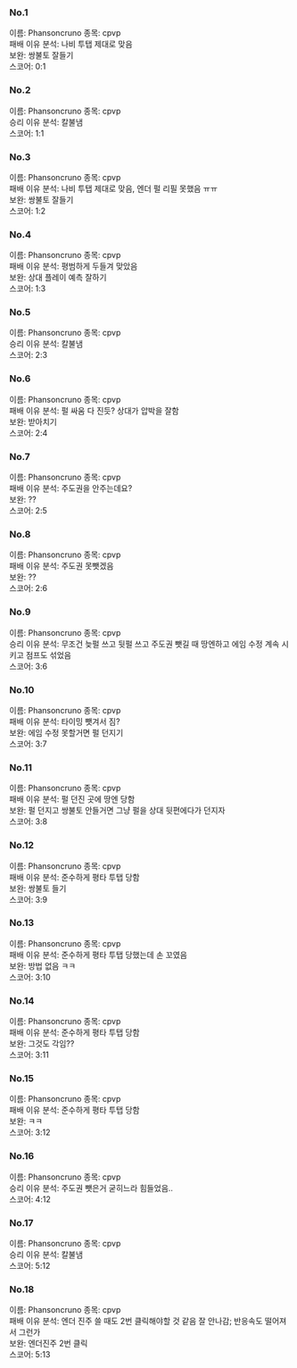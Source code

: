 ### No.1<br>
이름: Phansoncruno
종목: cpvp <br>
패배 이유 분석: 나비 투탭 제대로 맞음<br>
보완: 쌍불토 잘들기 <br>
스코어: 0:1 <br>

### No.2<br>
이름: Phansoncruno
종목: cpvp <br>
승리 이유 분석: 칼불냄<br>
스코어: 1:1 <br>

### No.3<br>
이름: Phansoncruno
종목: cpvp <br>
패배 이유 분석: 나비 투탭 제대로 맞음, 엔더 펄 리필 못했음 ㅠㅠ<br>
보완: 쌍불토 잘들기 <br>
스코어: 1:2 <br>

### No.4<br>
이름: Phansoncruno
종목: cpvp <br>
패배 이유 분석: 평범하게 두들겨 맞았음<br>
보완: 상대 플레이 예측 잘하기 <br>
스코어: 1:3 <br>

### No.5<br>
이름: Phansoncruno
종목: cpvp <br>
승리 이유 분석: 칼불냄<br>
스코어: 2:3 <br>

### No.6<br>
이름: Phansoncruno
종목: cpvp <br>
패배 이유 분석: 펄 싸움 다 진듯? 상대가 압박을 잘함<br>
보완: 받아치기 <br>
스코어: 2:4 <br>

### No.7<br>
이름: Phansoncruno
종목: cpvp <br>
패배 이유 분석: 주도권을 안주는데요?<br>
보완: ?? <br>
스코어: 2:5 <br>

### No.8<br>
이름: Phansoncruno
종목: cpvp <br>
패배 이유 분석: 주도권 못뺏겠음<br>
보완: ?? <br>
스코어: 2:6 <br>

### No.9<br>
이름: Phansoncruno
종목: cpvp <br>
승리 이유 분석: 무조건 늦펄 쓰고 뒷펄 쓰고 주도권 뺏길 때 땅엔하고 에임 수정 계속 시키고 점프도 섞었음<br>
스코어: 3:6 <br>

### No.10<br>
이름: Phansoncruno
종목: cpvp <br>
패배 이유 분석: 타이밍 뺏겨서 짐?<br>
보완: 에임 수정 못할거면 펄 던지기 <br>
스코어: 3:7 <br>

### No.11<br>
이름: Phansoncruno
종목: cpvp <br>
패배 이유 분석: 펄 던진 곳에 땅엔 당함<br>
보완: 펄 던지고 쌍불토 안들거면 그냥 펄을 상대 뒷편에다가 던지자 <br>
스코어: 3:8 <br>

### No.12<br>
이름: Phansoncruno
종목: cpvp <br>
패배 이유 분석: 준수하게 평타 투탭 당함<br>
보완: 쌍불토 들기 <br>
스코어: 3:9 <br>

### No.13<br>
이름: Phansoncruno
종목: cpvp <br>
패배 이유 분석: 준수하게 평타 투탭 당했는데 손 꼬였음<br>
보완: 방법 없음 ㅋㅋ <br>
스코어: 3:10 <br>

### No.14<br>
이름: Phansoncruno
종목: cpvp <br>
패배 이유 분석: 준수하게 평타 투탭 당함<br>
보완: 그것도 각임?? <br>
스코어: 3:11 <br>

### No.15<br>
이름: Phansoncruno
종목: cpvp <br>
패배 이유 분석: 준수하게 평타 투탭 당함<br>
보완: ㅋㅋ<br>
스코어: 3:12 <br>

### No.16<br>
이름: Phansoncruno
종목: cpvp <br>
승리 이유 분석: 주도권 뺏은거 굳히느라 힘들었음..<br>
스코어: 4:12 <br>

### No.17<br>
이름: Phansoncruno
종목: cpvp <br>
승리 이유 분석: 칼불냄<br>
스코어: 5:12 <br>

### No.18<br>
이름: Phansoncruno
종목: cpvp <br>
패배 이유 분석: 엔더 진주 쓸 때도 2번 클릭해야할 것 같음 잘 안나감; 반응속도 떨어져서 그런가<br>
보완: 엔더진주 2번 클릭<br>
스코어: 5:13 <br>